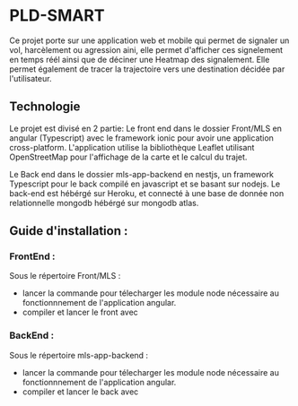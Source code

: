 # PLD-SMART

Ce projet porte sur une application web et mobile qui permet de signaler un vol, harcèlement ou agression aini, elle permet d'afficher ces signelement en temps réél ainsi que de déciner une Heatmap des signalement. Elle permet également de tracer la trajectoire vers une destination décidée par l'utilisateur.

## Technologie

Le projet est divisé en 2 partie:
Le front end dans le dossier Front/MLS en angular (Typescript) avec le framework ionic pour avoir une application cross-platform. L'application utilise la bibliothèque Leaflet utilisant OpenStreetMap pour l'affichage de la carte et le calcul du trajet.

Le Back end dans le dossier mls-app-backend en nestjs, un framework Typescript pour le back compilé en javascript et se basant sur nodejs. Le back-end est hébérgé sur Heroku, et connecté à une base de donnée non relationnelle mongodb hébérgé sur mongodb atlas.

## Guide d'installation : 
### FrontEnd : 
Sous le répertoire Front/MLS :
  - lancer la commande <npm install> pour télecharger les module node nécessaire au fonctionnnement de l'application angular.
  - compiler et lancer le front avec <ionic serve>
### BackEnd :
Sous le répertoire mls-app-backend :
  - lancer la commande <npm install> pour télecharger les module node nécessaire au fonctionnnement de l'application angular.
  - compiler et lancer le back avec <npm run start>

